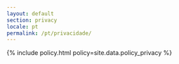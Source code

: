 ```yaml
---
layout: default
section: privacy
locale: pt
permalink: /pt/privacidade/
---
```


{% include policy.html policy=site.data.policy_privacy %}
